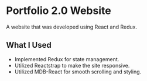 <h1>Portfolio 2.0 Website</h1>
<p>A website that was developed using React and Redux.</p>

<h2>What I Used</h2>
<ul>
  <li>Implemented Redux for state management.</li>
  <li>Utilized Reactstrap to make the site responsive.</li>
  <li>Utilized MDB-React for smooth scrolling and styling.</li>
</ul>
